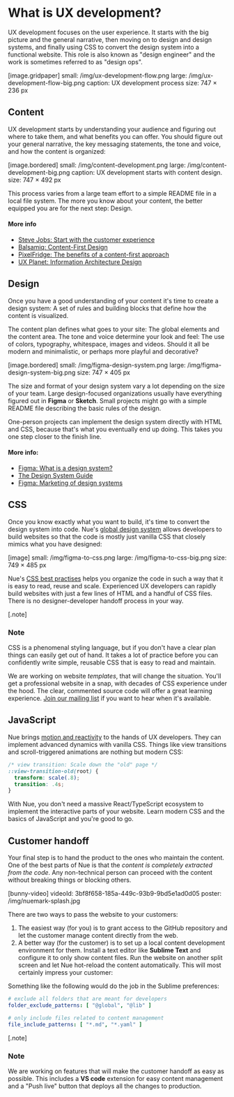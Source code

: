 
# What is UX development?

UX development focuses on the user experience. It starts with the big picture and the general narrative, then moving on to design and design systems, and finally using CSS to convert the design system into a functional website. This role is also known as "design engineer" and the work is sometimes referred to as "design ops".

[image.gridpaper]
  small: /img/ux-development-flow.png
  large: /img/ux-development-flow-big.png
  caption: UX development process
  size: 747 × 236 px

## Content

UX development starts by understanding your audience and figuring out where to take them, and what benefits you can offer. You should figure out your general narrative, the key messaging statements, the tone and voice, and how the content is organized:

[image.bordered]
  small: /img/content-development.png
  large: /img/content-development-big.png
  caption: UX development starts with content design.
  size: 747 × 492 px

This process varies from a large team effort to a simple README file in a local file system. The more you know about your content, the better equipped you are for the next step: Design.

#### More info

- [Steve Jobs: Start with the customer experience](//surveypal.com/blog/steve-jobs-said-it-best-start-with-the-customer-experience/)
- [Balsamiq: Content-First Design](//balsamiq.com/learn/articles/content-first-design/)
- [PixelFridge: The benefits of a content-first approach](//www.pixelfridge.digital/the-benefits-of-a-content-first-approach/)
- [UX Planet: Information Architecture Design](//uxplanet.org/information-architecture-design-a-step-by-step-guide-41dcd4405ee3)

## Design

Once you have a good understanding of your content it's time to create a design system: A set of rules and building blocks that define how the content is visualized.

The content plan defines what goes to your site: The global elements and the content area. The tone and voice determine your look and feel: The use of colors, typography, whitespace, images and videos. Should it all be modern and minimalistic, or perhaps more playful and decorative?

[image.bordered]
  small: /img/figma-design-system.png
  large: /img/figma-design-system-big.png
  size: 747 × 405 px

The size and format of your design system vary a lot depending on the size of your team. Large design-focused organizations usually have everything figured out in **Figma** or **Sketch**. Small projects might go with a simple README file describing the basic rules of the design.

One-person projects can implement the design system directly with HTML and CSS, because that's what you eventually end up doing. This takes you one step closer to the finish line.

#### More info:

- [Figma: What is a design system?](//www.figma.com/blog/design-systems-101-what-is-a-design-system/)
- [The Design System Guide](//thedesignsystem.guide/)
- [Figma: Marketing of design systems](//www.figma.com/blog/the-future-of-design-systems-is-marketing/)

## CSS

Once you know exactly what you want to build, it's time to convert the design system into code. Nue's [global design system](global-design-system.html) allows developers to build websites so that the code is mostly just vanilla CSS that closely mimics what you have designed:

[image]
  small: /img/figma-to-css.png
  large: /img/figma-to-css-big.png
  size: 749 × 485 px

Nue's [CSS best practises](css-best-practices.html) helps you organize the code in such a way that it is easy to read, reuse and scale. Experienced UX developers can rapidly build websites with just a few lines of HTML and a handful of CSS files. There is no designer-developer handoff process in your way.

[.note]
  ### Note

  CSS is a phenomenal styling language, but if you don't have a clear plan things can easily get out of hand. It takes a lot of practice before you can confidently write simple, reusable CSS that is easy to read and maintain.

  We are working on website *templates*, that will change the situation. You'll get a professional website in a snap, with decades of CSS experience under the hood. The clear, commented source code will offer a great learning experience. [Join our mailing list](/#roadmap) if you want to hear when it's available.

## JavaScript

Nue brings [motion and reactivity](reactivity.html) to the hands of UX developers. They can implement advanced dynamics with vanilla CSS. Things like view transitions and scroll-triggered animations are nothing but modern CSS:

```css
/* view transition: Scale down the "old" page */
::view-transition-old(root) {
  transform: scale(.8);
  transition: .4s;
}
```

With Nue, you don't need a massive React/TypeScript ecosystem to implement the interactive parts of your website. Learn modern CSS and the basics of JavaScript and you're good to go.

## Customer handoff

Your final step is to hand the product to the ones who maintain the content. One of the best parts of Nue is that the *content is completely extracted from the code*. Any non-technical person can proceed with the content without breaking things or blocking others.

[bunny-video]
  videoId: 3bf8f658-185a-449c-93b9-9bd5e1ad0d05
  poster: /img/nuemark-splash.jpg

There are two ways to pass the website to your customers:

1. The easiest way (for you) is to grant access to the GitHub repository and let the customer manage content directly from the web.
2. A better way (for the customer) is to set up a local content development environment for them. Install a text editor like **Sublime Text** and configure it to only show content files. Run the website on another split screen and let Nue hot-reload the content automatically. This will most certainly impress your customer:

Something like the following would do the job in the Sublime preferences:

```yaml
# exclude all folders that are meant for developers
folder_exclude_patterns: [ "@global", "@lib" ]

# only include files related to content management
file_include_patterns: [ "*.md", "*.yaml" ]
```

[.note]
  ### Note

  We are working on features that will make the customer handoff as easy as possible. This includes a **VS code** extension for easy content management and a "Push live" button that deploys all the changes to production.
